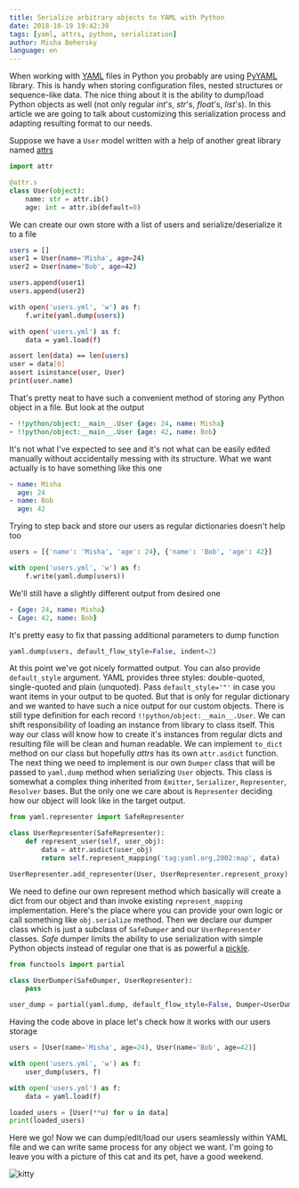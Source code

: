 ```yaml
---
title: Serialize arbitrary objects to YAML with Python
date: 2018-10-19 19:42:39
tags: [yaml, attrs, python, serialization]
author: Misha Behersky
language: en
---
```


When working with [YAML](http://yaml.org/) files in Python you probably are using [PyYAML](https://pyyaml.org/wiki/PyYAMLDocumentation) library. This is handy when storing configuration files, nested structures or sequence-like data. The nice thing about it is the ability to dump/load Python objects as well (not only regular _int_'s, _str_'s, _float_'s, _list_'s). In this article we are going to talk about customizing this serialization process and adapting resulting format to our needs.

Suppose we have a `User` model written with a help of another great library named [attrs](https://www.attrs.org/en/stable/)

```python
import attr

@attr.s
class User(object):
    name: str = attr.ib()
    age: int = attr.ib(default=0)
```

We can create our own store with a list of users and serialize/deserialize it to a file

```bash
users = []
user1 = User(name='Misha', age=24)
user2 = User(name='Bob', age=42)

users.append(user1)
users.append(user2)

with open('users.yml', 'w') as f:
    f.write(yaml.dump(users))

with open('users.yml') as f:
    data = yaml.load(f)

assert len(data) == len(users)
user = data[0]
assert isinstance(user, User)
print(user.name)
```

That's pretty neat to have such a convenient method of storing any Python object in a file. But look at the output

```yaml
- !!python/object:__main__.User {age: 24, name: Misha}
- !!python/object:__main__.User {age: 42, name: Bob}
```

It's not what I've expected to see and it's not what can be easily edited manually without accidentally messing with its structure. What we want actually is to have something like this one

```yaml
- name: Misha
  age: 24
- name: Bob
  age: 42
```

Trying to step back and store our users as regular dictionaries doesn't help too

```python
users = [{'name': 'Misha', 'age': 24}, {'name': 'Bob', 'age': 42}]

with open('users.yml', 'w') as f:
    f.write(yaml.dump(users))
```

We'll still have a slightly different output from desired one

```yaml
- {age: 24, name: Misha}
- {age: 42, name: Bob}
```

It's pretty easy to fix that passing additional parameters to dump function

```python
yaml.dump(users, default_flow_style=False, indent=2)
```

At this point we've got nicely formatted output. You can also provide `default_style` argument. YAML provides three styles: double-quoted, single-quoted and plain (unquoted). Pass `default_style='"'` in case you want items in your output to be quoted.
But that is only for regular dictionary and we wanted to have such a nice output for our custom objects. There is still type definition for each record `!!python/object:__main__.User`. We can shift responsibility of loading an instance from library to class
itself. This way our class will know how to create it's instances from regular dicts and resulting file will be clean and human readable. We can implement `to_dict` method on our class but hopefully _attrs_ has its own `attr.asdict` function.
The next thing we need to implement is our own `Dumper` class that will be passed to `yaml.dump` method when serializing `User` objects. This class is somewhat a complex thing inherited from `Emitter`, `Serializer`, `Representer`, `Resolver`
bases. But the only one we care about is `Representer` deciding how our object will look like in the target output.

```python
from yaml.representer import SafeRepresenter

class UserRepresenter(SafeRepresenter):
    def represent_user(self, user_obj):
        data = attr.asdict(user_obj)
        return self.represent_mapping('tag:yaml.org,2002:map', data)

UserRepresenter.add_representer(User, UserRepresenter.represent_proxy)
```

We need to define our own represent method which basically will create a dict from our object and than invoke existing `represent_mapping` implementation. Here's the place where you can provide your own logic or call something like `obj.serialize` method.
Then we declare our dumper class which is just a subclass of `SafeDumper` and our `UserRepresenter` classes. _Safe_ dumper limits the ability to use serialization with simple Python objects instead of regular one that is as powerful a [pickle](https://docs.python.org/3/library/pickle.html).

```python
from functools import partial

class UserDumper(SafeDumper, UserRepresenter):
    pass

user_dump = partial(yaml.dump, default_flow_style=False, Dumper=UserDumper)
```

Having the code above in place let's check how it works with our users storage

```python
users = [User(name='Misha', age=24), User(name='Bob', age=42)]

with open('users.yml', 'w') as f:
    user_dump(users, f)

with open('users.yml') as f:
    data = yaml.load(f)

loaded_users = [User(**u) for u in data]
print(loaded_users)
```

Here we go! Now we can dump/edit/load our users seamlessly within YAML file and we can write same process for any object we want. I'm going to leave you with a picture of this cat and its pet, have a good weekend.

![kitty](/old/article/da5aadcaaef03b119712acdcef558817.jpg)
